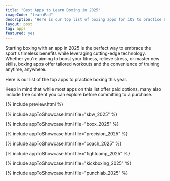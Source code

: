 ```yaml
---
title: "Best Apps to Learn Boxing in 2025"
imageCode: "learnPad"
description: "Here is our top list of boxing apps for iOS to practice boxing this year."
layout: post
tag: apps
featured: yes
---
```


Starting boxing with an app in 2025 is the perfect way to embrace the sport's timeless benefits while leveraging cutting-edge technology. Whether you're aiming to boost your fitness, relieve stress, or master new skills, boxing apps offer tailored workouts and the convenience of training anytime, anywhere. 

Here is our list of the top apps to practice boxing this year.

Keep in mind that while most apps on this list offer paid options, many also include free content you can explore before committing to a purchase.

{% include preview.html %}

{% include appToShowcase.html file="sbw_2025" %}

{% include appToShowcase.html file="boxx_2025" %}

{% include appToShowcase.html file="precision_2025" %}

{% include appToShowcase.html file="coach_2025" %}

{% include appToShowcase.html file="fightcamp_2025" %}

{% include appToShowcase.html file="kickboxing_2025" %}



{% include appToShowcase.html file="punchlab_2025" %}